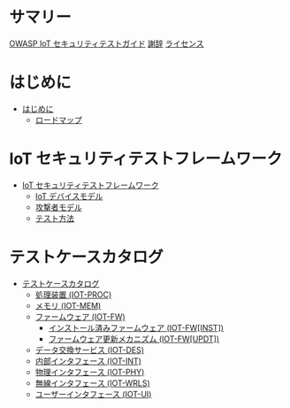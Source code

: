 # サマリー

[OWASP IoT セキュリティテストガイド](./README.md)
[謝辞](../acknowledgements.md)
[ライセンス](../LICENSE.md)

# はじめに
- [はじめに](./01_introduction/README.md)
  - [ロードマップ](./01_introduction/roadmap.md)


# IoT セキュリティテストフレームワーク
- [IoT セキュリティテストフレームワーク](./02_framework/README.md)
  - [IoT デバイスモデル](./02_framework/device_model.md)
  - [攻撃者モデル](./02_framework/attacker_model.md)
  - [テスト方法](./02_framework/methodology.md)

# テストケースカタログ
- [テストケースカタログ](./03_test_cases/README.md)
  - [処理装置 (IOT-PROC)](./03_test_cases/processing_units/README.md)
  - [メモリ (IOT-MEM)](./03_test_cases/memory/README.md)
  - [ファームウェア (IOT-FW)](./03_test_cases/firmware/README.md)
    - [インストール済みファームウェア (IOT-FW[INST])](./03_test_cases/firmware/installed_firmware.md)
    - [ファームウェア更新メカニズム (IOT-FW[UPDT])](./03_test_cases/firmware/firmware_update_mechanism.md)
  - [データ交換サービス (IOT-DES)](./03_test_cases/data_exchange_services/README.md)
  - [内部インタフェース (IOT-INT)](./03_test_cases/internal_interfaces/README.md)
  - [物理インタフェース (IOT-PHY)](./03_test_cases/physical_interfaces/README.md)
  - [無線インタフェース (IOT-WRLS)](./03_test_cases/wireless_interfaces/README.md)
  - [ユーザーインタフェース (IOT-UI)](./03_test_cases/user_interfaces/README.md)
